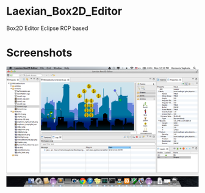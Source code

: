 Laexian_Box2D_Editor
====================

Box2D Editor Eclipse RCP based

Screenshots
===========

![Preview](https://github.com/hemantasapkota/Laexian_Box2D_Editor/blob/master/screenshots/EdPreview.png)